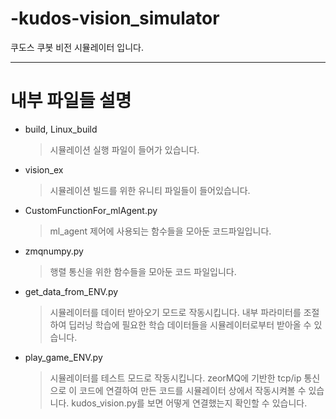 # -kudos-vision_simulator

쿠도스 쿠봇 비전 시뮬레이터 입니다.

---

# 내부 파일들 설명
- build, Linux_build
  >시뮬레이션 실행 파일이 들어가 있습니다.

- vision_ex
  >시뮬레이션 빌드를 위한 유니티 파일들이 들어있습니다.

- CustomFunctionFor_mlAgent.py
  >ml_agent 제어에 사용되는 함수들을 모아둔 코드파일입니다.

- zmqnumpy.py
  >행렬 통신을 위한 함수들을 모아둔 코드 파일입니다.
 
- get_data_from_ENV.py
  >시뮬레이터를 데이터 받아오기 모드로 작동시킵니다.
  >내부 파라미터를 조절하여 딥러닝 학습에 필요한 학습 데이터들을 시뮬레이터로부터 받아올 수 있습니다.

- play_game_ENV.py
  >시뮬레이터를 테스트 모드로 작동시킵니다.
  >zeorMQ에 기반한 tcp/ip 통신으로 이 코드에 연결하여 만든 코드를 시뮬레이터 상에서 작동시켜볼 수 있습니다.
  >kudos_vision.py를 보면 어떻게 연결했는지 확인할 수 있습니다.
